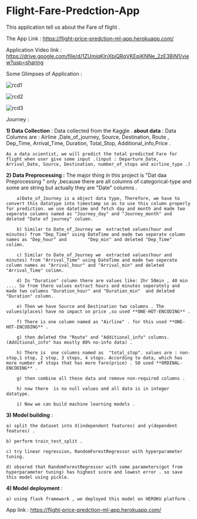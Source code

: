 # Flight-Fare-Predction-App

This application tell us about the Fare of flight .

The App Link :    https://flight-price-predction-ml-app.herokuapp.com/

Application Video link :   https://drive.google.com/file/d/1ZUmiqKlnXbiQRqVKEpiKNNe_2zE3BjN1/view?usp=sharing

Some Glimpses of Application : 

![rcd1](https://user-images.githubusercontent.com/61588604/108451141-51e6cc00-728c-11eb-90c7-969af53c94b8.png)

![rcd2](https://user-images.githubusercontent.com/61588604/108451179-62974200-728c-11eb-981b-87f5e7383a34.png)

![rcd3](https://user-images.githubusercontent.com/61588604/108451237-78a50280-728c-11eb-806c-7b23e518f539.png)



Journey : 

**1) Data Collection** :  Data collected from the Kaggle . 
    **about data** : Data Columns are : Airline ,Date_of_journey, Source, Destination, Route , Dep_Time, Arrival_Time, Duration, Total_Stop, Additional_info,Price . 
    
    As a data scientist, we will predict the total predicted Fare for flight when user give some input .(input : Departure_Date, Arrival_Date, Source, Destination, number_of_stops and airline_type .)
    
    
**2) Data Preprocessing :** 
        The major thing in this project is "Dat daa Preprocessing " only ,because there are all columns of categorical-type and some are string but actually they are "Date" columns .
        
        a)Date_of_Journey is a object data type, Therefore, we have to convert this datatype into timestamp so as to use this column properly for prediction. we use datetime and fetch day and month and made two seperate columns named as "Journey_day" and "Journey_month" and deleted "Date of journey" column.
        
        b) Similar to Date_of_Journey we  extracted values(hour and minutes) from "Dep_Time" using DateTime and made two seperate column names as "Dep_hour" and        "Dep_min" and deleted "Dep_Time" colimn.
        
        c) Similar to Date_of_Journey we  extracted values(hour and minutes) from "Arrival_Time" using DateTime and made two seperate column names as "Arrival_hour" and "Arrival_min" and deleted "Arrival_Time" colimn.
        
        d) In "Duration" column there are values like: 2hr 50min , 40 min .... So from there values extract hours and minutes seperately and made two columns "Duration_hour" and "Duration_min"  and deleted "Duration" column.
        
        e) Then we have Source and Destination two columns . The values(places) have no impact on price ,so used **ONE-HOT-ENCODING** .
        
        f) There is one column named as "Airline" . for this used **ONE-HOT-ENCODING** .
        
        g) then deleted the "Route" and "Additional_info" columns.(Additional_info" has mostly 80% no-info data) .
        
        h) There is  one columns named as  "total_stop". values are : non-stop,1 stop, 2 stop, 3 stops, 4 stops. According to data, which has more number of stops that has more fare(price) . SO used **ORDINAL-ENCODING** . 
        
        g) then combine all these data and remove non-required columns .
        
        h) now there  is no null values and all data is in integer datatype.
        
        i) Now we can build machine learning models .
        
        

    
**3) Model building** : 

    a) split the dataset into X(independent features) and y(dependent features) .
    
    b) perform train_test_split .
    
    c) try linear regression, RandomForestRegressor with hyperparameter tuning. 
    
    d) obsered that RandomForestRegressor with some parameters(got from hyperparameter tuning) has highest score and lowest error . so save this model using pickle.

**4) Model deployment** : 

    a) using flask framework , we deployed this model on HEROKU platform .
    
App link :  https://flight-price-predction-ml-app.herokuapp.com/
    
    
